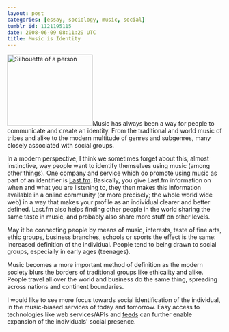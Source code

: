 ```yaml
---
layout: post
categories: [essay, sociology, music, social]
tumblr_id: 1121195115  
date: 2008-06-09 08:11:29 UTC
title: Music is Identity
---
```


<img src="/attachments/2008/06/silhouette-person.png" alt="Silhouette of a person" title="" width="200" height="167" class="alignright size-full wp-image-499" />Music has always been a way for people to communicate and create an identity. From the traditional and world music of tribes and alike to the modern multitude of genres and subgenres, many closely associated with social groups.

In a modern perspective, I think we sometimes forget about this, almost instinctive, way people want to identify themselves using music (among other things). One company and service which do promote using music as part of an identifier is <a href="http://www.last.fm/">Last.fm</a>. Basically, you give Last.fm information on when and what you are listening to, they then makes this information available in a online community (or more precisely; the whole world wide web) in a way that makes your profile as an individual clearer and better defined. Last.fm also helps finding other people in the world sharing the same taste in music, and probably also share more stuff on other levels.

May it be connecting people by means of music, interests, taste of fine arts, ethic groups, business branches, schools or sports the effect is the same: Increased definition of the individual. People tend to being drawn to social groups, especially in early ages (teenages).

Music becomes a more important method of definition as the modern society blurs the borders of traditional groups like ethicality and alike. People travel all over the world and business do the same thing, spreading across nations and continent boundaries.

I would like to see more focus towards social identification of the individual, in the music-biased services of today and tomorrow. Easy access to technologies like web services/APIs and <abbr title="One-way communication. For example: RSS and Atom">feeds</abbr> can further enable expansion of the individuals' social presence.
